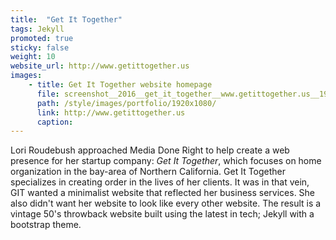 ```yaml
---
title:  "Get It Together"
tags: Jekyll
promoted: true                                                                  # carousel: true = promoted to image carousel
sticky: false                                                                   # carousel: true = first slide (css: active)
weight: 10                                                                      # carousel: sort order (reversed from high to low)
website_url: http://www.getittogether.us
images:
    - title: Get It Together website homepage
      file: screenshot__2016__get_it_together__www.getittogether.us__1920x1080.jpg
      path: /style/images/portfolio/1920x1080/
      link: http://www.getittogether.us
      caption:
---
```


Lori Roudebush approached Media Done Right to help create a web presence for her startup company: <em>Get It Together</em>, which focuses on home organization in the bay-area of Northern California. Get It Together specializes in creating order in the lives of her clients. It was in that vein, GIT wanted a minimalist website that reflected her business services. She also didn't want her website to look like every other website. The result is a vintage 50's throwback website built using the latest in tech; Jekyll with a bootstrap theme.
